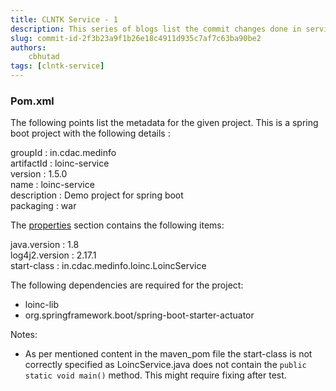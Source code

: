 ```yaml
---
title: CLNTK Service - 1
description: This series of blogs list the commit changes done in service repo for CLNTK toolkit
slug: commit-id-2f3b23a9f1b26e18c4911d935c7af7c63ba90be2
authors:
    cbhutad
tags: [clntk-service]
---
```


### Pom.xml

The following points list the metadata for the given project. This is a spring boot project with the following details :

groupId : in.cdac.medinfo<br/>
artifactId : loinc-service<br/>
version : 1.5.0<br/>
name : loinc-service<br/>
description : Demo project for spring boot<br/>
packaging : war<br/>

The [properties](https://maven.apache.org/pom.html#Properties) section contains the following items:

java.version : 1.8<br/>
log4j2.version : 2.17.1<br/>
start-class : in.cdac.medinfo.loinc.LoincService<br/>

The following dependencies are required for the project:
- loinc-lib
- org.springframework.boot/spring-boot-starter-actuator 

Notes:

- As per mentioned content in the maven_pom file the start-class is not correctly specified as LoincService.java does not contain the `public static void main()` method. This might require fixing after test.